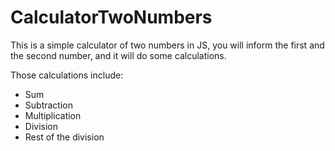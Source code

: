 # CalculatorTwoNumbers
This is a simple calculator of two numbers in JS, you will inform the first and the second number, and it will do some calculations.

Those calculations include:
- Sum
- Subtraction
- Multiplication
- Division
- Rest of the division
